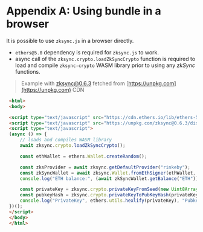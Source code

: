 # Appendix A: Using bundle in a browser

It is possible to use `zksync.js` in a browser directly. 

* `ethers@5.0` dependency is required for `zksync.js` to work.
* async call of the `zksync.crypto.loadZkSyncCrypto` function is required 
to load and compile `zksync-crypto` WASM library prior to using any *zkSync* functions.

> Example with zksync@0.6.3 fetched from [https://unpkg.com](https://unpkg.com) CDN
```html
 <html>
 <body>

 <script type="text/javascript" src="https://cdn.ethers.io/lib/ethers-5.0.umd.min.js"></script>
 <script type="text/javascript" src="https://unpkg.com/zksync@0.6.3/dist/main.js"></script>
 <script type="text/javascript">
 (async () => {
     // loads and compiles WASM library
     await zksync.crypto.loadZkSyncCrypto();

     const ethWallet = ethers.Wallet.createRandom();

     const zksProvider = await zksync.getDefaultProvider("rinkeby");
     const zkSyncWallet = await zksync.Wallet.fromEthSigner(ethWallet, zksProvider);
     console.log("ETH balance:", (await zkSyncWallet.getBalance("ETH")).toString());

     const privateKey = zksync.crypto.privateKeyFromSeed(new Uint8Array(32));
     const pubkeyHash = zksync.crypto.privateKeyToPubKeyHash(privateKey);
     console.log("PrivateKey", ethers.utils.hexlify(privateKey), "PubkeyHash", pubkeyHash);
 })();
 </script>
 </body>
 </html>
```